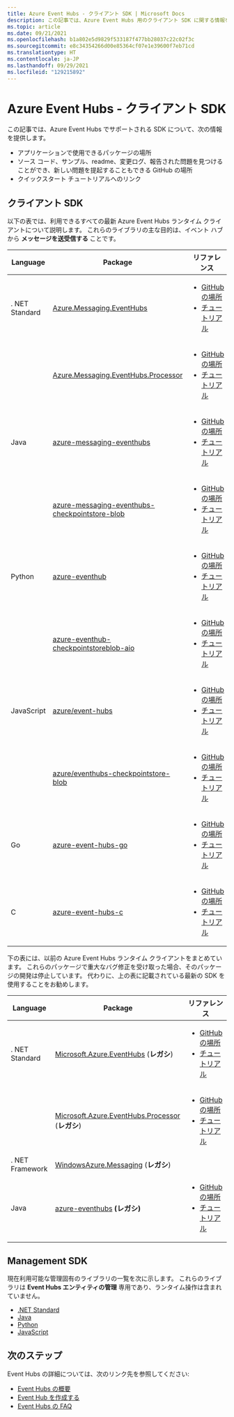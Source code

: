 ```yaml
---
title: Azure Event Hubs - クライアント SDK | Microsoft Docs
description: この記事では、Azure Event Hubs 用のクライアント SDK に関する情報を提供します。
ms.topic: article
ms.date: 09/21/2021
ms.openlocfilehash: b1a802e5d9829f533187f477bb28037c22c02f3c
ms.sourcegitcommit: e8c34354266d00e85364cf07e1e39600f7eb71cd
ms.translationtype: HT
ms.contentlocale: ja-JP
ms.lasthandoff: 09/29/2021
ms.locfileid: "129215892"
---
```

# <a name="azure-event-hubs---client-sdks"></a>Azure Event Hubs - クライアント SDK
この記事では、Azure Event Hubs でサポートされる SDK について、次の情報を提供します。 

- アプリケーションで使用できるパッケージの場所 
- ソース コード、サンプル、readme、変更ログ、報告された問題を見つけることができ、新しい問題を提起することもできる GitHub の場所 
- クイックスタート チュートリアルへのリンク 

## <a name="client-sdks"></a>クライアント SDK
以下の表では、利用できるすべての最新 Azure Event Hubs ランタイム クライアントについて説明します。 これらのライブラリの主な目的は、イベント ハブから **メッセージを送受信する** ことです。

| Language | Package | リファレンス | 
| -------- | ------- | --------------- | 
| . NET Standard | [Azure.Messaging.EventHubs](https://www.nuget.org/packages/Azure.Messaging.EventHubs/) |<ul><li>[GitHub の場所](https://github.com/Azure/azure-sdk-for-net/tree/master/sdk/eventhub/Azure.Messaging.EventHubs)</li><li>[チュートリアル](event-hubs-dotnet-standard-getstarted-send.md)</li></ul> |
|       | [Azure.Messaging.EventHubs.Processor](https://www.nuget.org/packages/Azure.Messaging.EventHubs.Processor/) | <ul><li>[GitHub の場所](https://github.com/Azure/azure-sdk-for-net/tree/master/sdk/eventhub/Azure.Messaging.EventHubs.Processor)</li><li>[チュートリアル](event-hubs-dotnet-standard-getstarted-send.md)</li></ul> |
| Java | [azure-messaging-eventhubs](https://search.maven.org/search?q=a:azure-messaging-eventhubs) | <ul><li>[GitHub の場所](https://github.com/Azure/azure-sdk-for-java/tree/master/sdk/eventhubs/azure-messaging-eventhubs)</li><li>[チュートリアル](event-hubs-java-get-started-send.md)</li></ul> |
|      | [azure-messaging-eventhubs-checkpointstore-blob](https://search.maven.org/search?q=a:azure-messaging-eventhubs-checkpointstore-blob) | <ul><li>[GitHub の場所](https://github.com/Azure/azure-sdk-for-java/tree/master/sdk/eventhubs/azure-messaging-eventhubs-checkpointstore-blob)</li><li>[チュートリアル](event-hubs-java-get-started-send.md)</li></ul> |
| Python |  [azure-eventhub](https://pypi.org/project/azure-eventhub/) | <ul><li>[GitHub の場所](https://github.com/Azure/azure-sdk-for-python/tree/master/sdk/eventhub/azure-eventhub)</li><li>[チュートリアル](event-hubs-python-get-started-send.md)</li></ul> |
|        | [azure-eventhub-checkpointstoreblob-aio](https://pypi.org/project/azure-eventhub-checkpointstoreblob-aio/) | <ul><li>[GitHub の場所](https://github.com/Azure/azure-sdk-for-python/tree/master/sdk/eventhub/azure-eventhub-checkpointstoreblob-aio)</li><li>[チュートリアル](event-hubs-python-get-started-send.md)</li></ul> |
| JavaScript | [azure/event-hubs](https://www.npmjs.com/package/@azure/event-hubs) | <ul><li>[GitHub の場所](https://github.com/Azure/azure-sdk-for-js/tree/master/sdk/eventhub/event-hubs)</li><li>[チュートリアル](event-hubs-node-get-started-send.md)</li></ul> |
|            | [azure/eventhubs-checkpointstore-blob](https://www.npmjs.com/package/@azure/eventhubs-checkpointstore-blob) | <ul><li>[GitHub の場所](https://github.com/Azure/azure-sdk-for-js/tree/master/sdk/eventhub/eventhubs-checkpointstore-blob)</li><li>[チュートリアル](event-hubs-node-get-started-send.md)</li></ul> |
| Go | [azure-event-hubs-go](https://github.com/Azure/azure-event-hubs-go) | <ul><li>[GitHub の場所](https://github.com/Azure/azure-event-hubs-go)</li><li>[チュートリアル](event-hubs-go-get-started-send.md)</li></ul> |
| C | [azure-event-hubs-c](https://github.com/Azure/azure-event-hubs-c) | <ul><li>[GitHub の場所](https://github.com/Azure/azure-event-hubs-c)</li><li>[チュートリアル](event-hubs-c-getstarted-send.md)</li></ul> |

下の表には、以前の Azure Event Hubs ランタイム クライアントをまとめています。 これらのパッケージで重大なバグ修正を受け取った場合、そのパッケージの開発は停止しています。 代わりに、上の表に記載されている最新の SDK を使用することをお勧めします。

| Language | Package | リファレンス | 
| -------- | ------- | --------------- | 
| . NET Standard  | [Microsoft.Azure.EventHubs](https://www.nuget.org/packages/Microsoft.Azure.EventHubs/) (**レガシ**) | <ul><li>[GitHub の場所](https://github.com/Azure/azure-sdk-for-net/tree/master/sdk/eventhub/Microsoft.Azure.EventHubs)</li><li>[チュートリアル](event-hubs-dotnet-standard-getstarted-send.md)</li></ul> | 
|       | [Microsoft.Azure.EventHubs.Processor](https://www.nuget.org/packages/Microsoft.Azure.EventHubs.Processor) (**レガシ**) | <ul><li>[GitHub の場所](https://github.com/Azure/azure-sdk-for-net/tree/master/sdk/eventhub/Microsoft.Azure.EventHubs.Processor)</li><li>[チュートリアル](event-hubs-dotnet-standard-getstarted-send.md)</li></ul> |
| . NET Framework | [WindowsAzure.Messaging](https://www.nuget.org/packages/WindowsAzure.ServiceBus/) (**レガシ**) | |
|   Java   | [azure-eventhubs](https://search.maven.org/search?q=a:azure-eventhubs) **(レガシ)** | <ul><li>[GitHub の場所](https://github.com/Azure/azure-sdk-for-java/tree/master/sdk/eventhubs/microsoft-azure-eventhubs)</li><li>[チュートリアル](event-hubs-java-get-started-send.md)</li></ul> |

## <a name="management-sdks"></a>Management SDK
現在利用可能な管理固有のライブラリの一覧を次に示します。 これらのライブラリは **Event Hubs エンティティの管理** 専用であり、ランタイム操作は含まれていません。

- [.NET Standard](/dotnet/api/microsoft.azure.management.eventhub)
- [Java](/java/api/com.microsoft.azure.management.eventhub)
- [Python](/python/api/azure-mgmt-eventhub)
- [JavaScript](/javascript/api/@azure/arm-eventhub/)


## <a name="next-steps"></a>次のステップ

Event Hubs の詳細については、次のリンク先を参照してください:

* [Event Hubs の概要](./event-hubs-about.md)
* [Event Hub を作成する](event-hubs-create.md)
* [Event Hubs の FAQ](event-hubs-faq.yml)
